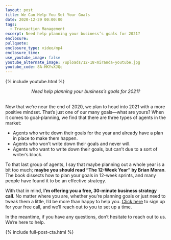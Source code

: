 ```yaml
---
layout: post
title: We Can Help You Set Your Goals
date: 2020-12-29 00:00:00
tags:
  - Transaction Management
excerpt: Need help planning your business’s goals for 2021?
enclosure:
pullquote:
enclosure_type: video/mp4
enclosure_time:
use_youtube_image: false
youtube_alternate_image: /uploads/12-18-miranda-youtube.jpg
youtube_code: 8A-HKYvXJQc
---
```


{% include youtube.html %}

<center><em>Need help planning your business&rsquo;s goals for 2021?</em></center>

<br>Now that we’re near the end of 2020, we plan to head into 2021 with a more positive mindset. That’s just one of our many goals—what are yours? When it comes to goal-planning, we find that there are three types of agents in the market:

* Agents who write down their goals for the year and already have a plan in place to make them happen.
* Agents who won’t write down their goals and never will.
* Agents who want to write down their goals, but can’t due to a sort of writer’s block.

To that last group of agents, I say that maybe planning out a whole year is a bit too much; **maybe you should read “The 12-Week Year” by Brian Moran**. The book dissects how to plan your goals in 12-week sprints, and many people have found it to be an effective strategy.

With that in mind, **I’m offering you a free, 30-minute business strategy call**. No matter where you are, whether you’re planning goals or just need to tweak them a little, I’d be more than happy to help you. <u><a target="_blank" rel="noopener" href="https://ultimaterealestatesuccessblueprint.com/strategy-call">Click here</a></u> to sign up for your free call, and we’ll reach out to you to set up a time.

In the meantime, if you have any questions, don’t hesitate to reach out to us. We’re here to help.

{% include full-post-cta.html %}
